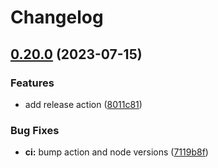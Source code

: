 # Changelog

## [0.20.0](https://github.com/tree-sitter/tree-sitter-regex/compare/v0.19.0...v0.20.0) (2023-07-15)


### Features

* add release action ([8011c81](https://github.com/tree-sitter/tree-sitter-regex/commit/8011c81f3165ba87035103a01df93decfbd5652f))


### Bug Fixes

* **ci:** bump action and node versions ([7119b8f](https://github.com/tree-sitter/tree-sitter-regex/commit/7119b8f9f041390f8952c772025cb3d8b646c4fc))

